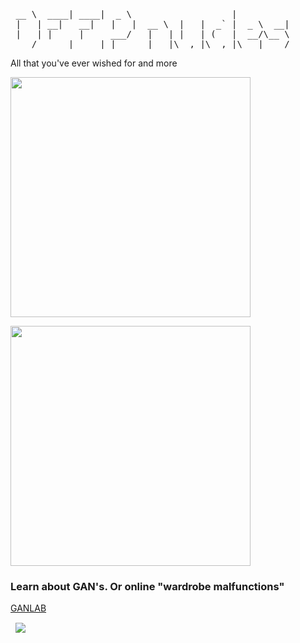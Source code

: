 

<pre>
 __ \  ____| ____|  _ \                   |           
 |   | __|   __|   |   |  __ \  |   |  _` |  _ \  __| 
 |   | |     |     ___/   |   | |   | (   |  __/\__ \ 
____/ _____|_____|_|     _|  _|\__,_|\__,_|\___|____/ 
</pre>


All that you've ever wished for and more

<pre>
 <img src='https://github.com/junyanz/pytorch-CycleGAN-and-pix2pix/blob/master/imgs/edges2cats.jpg' align="left" width=384>
</pre>

<pre>
 <img src='https://github.com/mechanicalAI/pytorch-CycleGAN-and-pix2pix/raw/master/imgs/horse2zebra.gif' align="left" width=384>
</pre>

### Learn about GAN's. Or online "wardrobe malfunctions"

[GANLAB](https://mechanicalai.github.io/ganlab/)

<pre>
 <img src='https://mikewlange.github.io/Deepnudes/gan.gif' align="center">
</pre>
